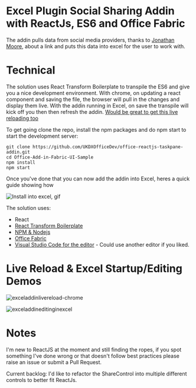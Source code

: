 Excel Plugin Social Sharing Addin with ReactJs, ES6 and Office Fabric
========================================================

The addin pulls data from social media providers, thanks to [Jonathan Moore](https://gist.github.com/jonathanmoore/2640302), about a link and puts this data into excel for the user to work with.

Technical
============================

The solution uses React Transform Boilerplate to transpile the ES6 and give you a nice development environment.
With chrome, on updating a react component and saving the file, the browser will pull in the changes and display them live. 
With the addin running in Excel, on save the transpile will kick off you then then refresh the addin. [Would be great to get this live reloading too](https://github.com/UKDXOfficeDev/office-reactjs-taskpane-addin/issues/3)

To get going clone the repo, install the npm packages and do npm start to start the development server:

	git clone https://github.com/UKDXOfficeDev/office-reactjs-taskpane-addin.git
	cd Office-Add-in-Fabric-UI-Sample
	npm install
	npm start
	
Once you've done that you can now add the addin into Excel, heres a quick guide showing how

![Install into excel, gif](https://cloud.githubusercontent.com/assets/1939288/10243776/f4a00cee-68f2-11e5-95ce-07a7b1a57914.gif)

The solution uses:

 - React
 - [React Transform Boilerplate](https://github.com/gaearon/react-transform-boilerplate)
 - [NPM & Nodejs](https://nodejs.org/en/)
 - [Office Fabric](http://officeuifabric.com/) 
 - [Visual Studio Code for the editor](https://code.visualstudio.com/) - Could use another editor if you liked. 

Live Reload & Excel Startup/Editing Demos
============================

![exceladdinlivereload-chrome](https://cloud.githubusercontent.com/assets/1939288/10243829/5032b8cc-68f3-11e5-8135-2bc134c87d30.gif)

![exceladdineditinginexcel](https://cloud.githubusercontent.com/assets/1939288/10244113/1210dfea-68f5-11e5-9520-d042b35f8927.gif)

Notes
============================

I'm new to ReactJS at the moment and still finding the ropes, if you spot something I've done wrong or that doesn't follow best practices please raise an issue or submit a Pull Request.

Current backlog: I'd like to refactor the ShareControl into multiple different controls to better fit ReactJs. 

 

